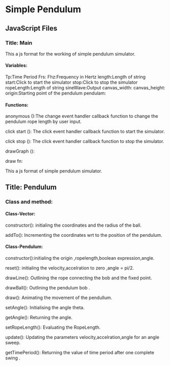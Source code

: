 # Simple Pendulum
## JavaScript Files
### Title: Main
This a js format for the working of  simple pendulum simulator.
#### Variables:
Tp:Time Period
Frs:
Fhz:Frequency in Hertz
length:Length of string
start:Click to start the simulator
stop:Click to stop the simulator
ropeLength:Length of string
sineWave:Output 
canvas_width:
canvas_height:
origin:Starting point of the pendulum
pendulam:
#### Functions:
anonymous ():The change event handler callback function to change the pendulum rope length by user input.

click start (): The click event handler callback function to start the simulator.

click stop (): The click event handler callback function to stop the simulator.

drawGraph (): 

draw fn:

This a js format of simple pendulum simulator.
## Title: Pendulum
### Class and method:
#### Class-Vector: 
constructor(): initialing the coordinates and the radius of the ball.

addTo(): Incrementing the coordinates wrt to the position of the pendulum.

#### Class-Pendulum:

constructor():initialing the origin ,ropelength,boolean expression,angle.

reset(): initialing the velocity,accelration to zero ,angle = pi/2.

drawLine(): Outlining the rope connecting the bob and the fixed point.

drawBall(): Outlining the pendulum bob .

draw(): Animating the movement of the pendullum.

setAngle(): Initialising the angle theta.

getAngle(): Returning the angle.

setRopeLength(): Evaluating the RopeLength.

update():  Updating the parameters velocity,accelration,angle for an angle sweep.

getTimePeriod(): Returning the value of time period after one complete swing .






